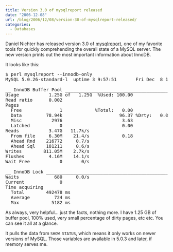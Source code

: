```yaml
---
title: Version 3.0 of mysqlreport released
date: "2006-12-08"
url: /blog/2006/12/08/version-30-of-mysqlreport-released/
categories:
  - Databases
---
```

Daniel Nichter has released version 3.0 of [mysqlreport](http://www.hackmysql.com/mysqlreport), one of my favorite tools for quickly comprehending the overall state of a MySQL server. The new version prints out the most important information about InnoDB.

It looks like this:

<pre>$ perl mysqlreport --innodb-only
MySQL 5.0.26-standard-l  uptime 3 9:57:51       Fri Dec  8 17:29:07 2006

__ InnoDB Buffer Pool __________________________________________________
Usage           1.25G of   1.25G  %Used: 100.00
Read ratio      0.002
Pages
  Free              1            %Total:   0.00
  Data         78.94k                     96.37 %Drty:   0.01
  Misc           2976                      3.63
  Latched           0                      0.00
Reads           3.47G   11.7k/s
  From file     6.30M    21.4/s            0.18
  Ahead Rnd    216772     0.7/s
  Ahead Sql    181211     0.6/s
Writes        811.05M    2.7k/s
Flushes         4.16M    14.1/s
Wait Free           0       0/s

__ InnoDB Lock _________________________________________________________
Waits             680     0.0/s
Current             0
Time acquiring
  Total        492478 ms
  Average         724 ms
  Max            5182 ms</pre>

As always, very helpful... just the facts, nothing more. I have 1.25 GB of buffer pool, 100% used, very small percentage of dirty pages, etc etc. You can see it all at a glance.

It pulls the data from `SHOW STATUS`, which means it only works on newer versions of MySQL. Those variables are available in 5.0.3 and later, if memory serves me.



